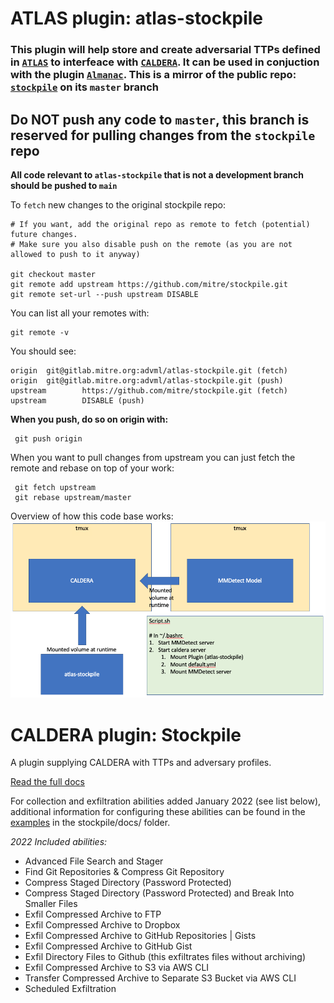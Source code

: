 
# ATLAS plugin: atlas-stockpile

### This plugin will help store and create adversarial TTPs defined in [`ATLAS`](https://atlas.mitre.org/) to interfeace with [`CALDERA`](https://github.com/mitre/caldera). It can be used in conjuction with the plugin [`Almanac`](https://gitlab.mitre.org/advml/almanac/-/tree/develop). This is a mirror of the public repo: [`stockpile`](https://github.com/mitre/stockpile/tree/master) on its `master` branch


## **Do NOT push any code to `master`, this branch is reserved for pulling changes from the `stockpile` repo**  

**All code relevant to `atlas-stockpile` that is not a development branch should be pushed to `main`**

To `fetch` new changes to the original stockpile repo:

```
# If you want, add the original repo as remote to fetch (potential) future changes. 
# Make sure you also disable push on the remote (as you are not allowed to push to it anyway)

git checkout master
git remote add upstream https://github.com/mitre/stockpile.git
git remote set-url --push upstream DISABLE

```

You can list all your remotes with:
```
git remote -v
```
You should see:
```
origin  git@gitlab.mitre.org:advml/atlas-stockpile.git (fetch)
origin  git@gitlab.mitre.org:advml/atlas-stockpile.git (push)
upstream        https://github.com/mitre/stockpile.git (fetch)
upstream        DISABLE (push)

```

**When you push, do so on origin with:**
```
 git push origin
 ```

 When you want to pull changes from upstream you can just fetch the remote and rebase on top of your work:
 ```
  git fetch upstream
  git rebase upstream/master

 ```

 Overview of how this code base works:
![overview](images/overview.png)


# CALDERA plugin: Stockpile

A plugin supplying CALDERA with TTPs and adversary profiles.

[Read the full docs](https://github.com/mitre/caldera/wiki/Plugin:-stockpile)

For collection and exfiltration abilities added January 2022 (see list below), additional information
for configuring these abilities can be found in the [examples](docs/Exfiltration-How-Tos.md) in the stockpile/docs/ 
folder.

*2022 Included abilities:*
- Advanced File Search and Stager
- Find Git Repositories & Compress Git Repository
- Compress Staged Directory (Password Protected)
- Compress Staged Directory (Password Protected) and Break Into Smaller Files
- Exfil Compressed Archive to FTP
- Exfil Compressed Archive to Dropbox
- Exfil Compressed Archive to GitHub Repositories | Gists
- Exfil Compressed Archive to GitHub Gist
- Exfil Directory Files to Github (this exfiltrates files without archiving)
- Exfil Compressed Archive to S3 via AWS CLI
- Transfer Compressed Archive to Separate S3 Bucket via AWS CLI
- Scheduled Exfiltration
